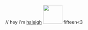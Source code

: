 // hey i'm [haleigh](https://github.com/Watermelon020194)
<img allign="right" height="60" width="60" src="https://hypnoticsiege.net/images/uploads/h729q32a.png" />
fifteen<3

